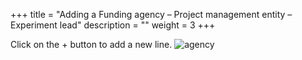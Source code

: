 +++
title = "Adding a Funding agency – Project management entity – Experiment lead"
description = ""
weight = 3
+++

Click on the + button to add a new line. ![agency](https://agrofims.github.io/helpdocs/images/agency.png) 
